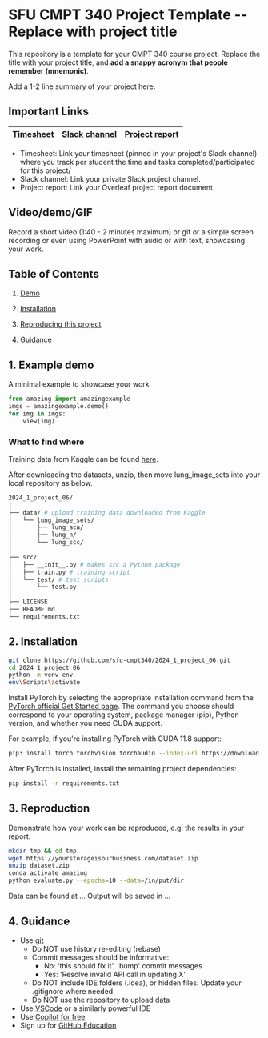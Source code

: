 # SFU CMPT 340 Project Template -- Replace with project title
This repository is a template for your CMPT 340 course project.
Replace the title with your project title, and **add a snappy acronym that people remember (mnemonic)**.

Add a 1-2 line summary of your project here.

## Important Links

| [Timesheet](https://google.com) | [Slack channel](https://google.com) | [Project report](https://google.com) |
|-----------|---------------|-------------------------|


- Timesheet: Link your timesheet (pinned in your project's Slack channel) where you track per student the time and tasks completed/participated for this project/
- Slack channel: Link your private Slack project channel.
- Project report: Link your Overleaf project report document.


## Video/demo/GIF
Record a short video (1:40 - 2 minutes maximum) or gif or a simple screen recording or even using PowerPoint with audio or with text, showcasing your work.


## Table of Contents
1. [Demo](#demo)

2. [Installation](#installation)

3. [Reproducing this project](#repro)

4. [Guidance](#guide)


<a name="demo"></a>
## 1. Example demo

A minimal example to showcase your work

```python
from amazing import amazingexample
imgs = amazingexample.demo()
for img in imgs:
    view(img)
```

### What to find where

Training data from Kaggle can be found [here](https://www.kaggle.com/datasets/andrewmvd/lung-and-colon-cancer-histopathological-images?resource=download). 

After downloading the datasets, unzip, then move lung_image_sets into your local repository as below.

```bash
2024_1_project_06/
│
├── data/ # upload training data downloaded from Kaggle
│   └── lung_image_sets/
│       ├── lung_aca/
│       ├── lung_n/
│       └── lung_scc/
│
├── src/
│   ├── __init__.py # makes src a Python package
│   ├── train.py # training script
│   └── test/ # test scripts
│       └── test.py
│
├── LICENSE
├── README.md
└── requirements.txt
```

<a name="installation"></a>

## 2. Installation

```bash
git clone https://github.com/sfu-cmpt340/2024_1_project_06.git
cd 2024_1_project_06
python -m venv env
env\Scripts\activate
```

Install PyTorch by selecting the appropriate installation command from the [PyTorch official Get Started page](https://pytorch.org/get-started/locally/). The command you choose should correspond to your operating system, package manager (pip), Python version, and whether you need CUDA support. 

For example, if you're installing PyTorch with CUDA 11.8 support:

```bash
pip3 install torch torchvision torchaudio --index-url https://download.pytorch.org/whl/cu118

```
After PyTorch is installed, install the remaining project dependencies:

```bash
pip install -r requirements.txt

```

<a name="repro"></a>
## 3. Reproduction
Demonstrate how your work can be reproduced, e.g. the results in your report.
```bash
mkdir tmp && cd tmp
wget https://yourstorageisourbusiness.com/dataset.zip
unzip dataset.zip
conda activate amazing
python evaluate.py --epochs=10 --data=/in/put/dir
```
Data can be found at ...
Output will be saved in ...

<a name="guide"></a>
## 4. Guidance

- Use [git](https://git-scm.com/book/en/v2)
    - Do NOT use history re-editing (rebase)
    - Commit messages should be informative:
        - No: 'this should fix it', 'bump' commit messages
        - Yes: 'Resolve invalid API call in updating X'
    - Do NOT include IDE folders (.idea), or hidden files. Update your .gitignore where needed.
    - Do NOT use the repository to upload data
- Use [VSCode](https://code.visualstudio.com/) or a similarly powerful IDE
- Use [Copilot for free](https://dev.to/twizelissa/how-to-enable-github-copilot-for-free-as-student-4kal)
- Sign up for [GitHub Education](https://education.github.com/) 
